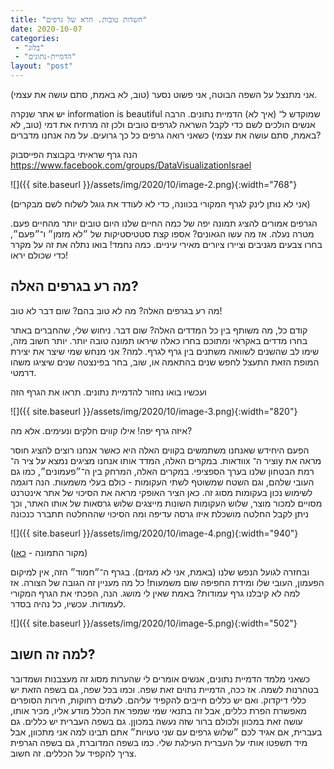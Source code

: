 ```yaml
---
title: "חשדות טובות. חרא של גרפים"
date: 2020-10-07
categories: 
 - "בלוג"
 - "הדמיית-נתונים"
layout: "post"
---
```


אני מתנצל על השפה הבוטה, אני פשוט נסער (טוב, לא באמת, סתם עושה את עצמי). 

יש אתר שנקרה information is beautiful שמוקדש ל־ (איך לא) הדמיית נתונים. הרבה אנשים הולכים לשם כדי לקבל השראה לגרפים טובים ולכן זה מרתיח את דמי (טוב, לא באמת, סתם עושה את עצמי) כשאני רואה גרפים כל כך גרועים. על מה אנחנו מדברים?

הנה גרף שראיתי בקבוצת הפייסבוק [<https://www.facebook.com/groups/DataVisualizationIsrael>](https://www.facebook.com/groups/DataVisualizationIsrael)

![]({{ site.baseurl }}/assets/img/2020/10/image-2.png){:width="768"}

(אני לא נותן לינק לגרף המקורי בכוונה, כדי לא לעודד את גוגל לשלוח לשם מבקרים)

הגרפים אמורים להציג תמונה יפה של כמה החיים שלנו היום טובים יותר מהחיים פעם. מטרה נעלה. אז מה עשו הגאונים? אספו קצת סטטיסטיקות של ״לא מזמן״ ו־״פעם״, בחרו צבעים מגניבים וציירו ציורים מאירי עיניים. כמה נחמד! בואו נתלה את זה על מקרר כדי שכולם יראו!

## מה רע בגרפים האלה?

מה רע בגרפים האלה? מה לא טוב בהם? שום דבר לא טוב!

קודם כל, מה משותף בין כל המדדים האלה? שום דבר. ניחוש שלי, שהחברים באתר בחרו מדדים באקראי ומתוכם בחרו כאלה שיראו תמונה טובה יותר. יותר חשוב מזה, שימו לב שהשנים לשוואה משתנים בין גרף לגרף. למה? אני מנחש שמי שיצר את יצירת המופת הזאת התעצל לחפש שנים בהתאמה או, שוב, בחר בפינצטה שנים שיציגו משהו דרמטי. 

ועכשיו בואו נחזור להדמיית נתונים. תראו את הגרף הזה

![]({{ site.baseurl }}/assets/img/2020/10/image-3.png){:width="820"}

איזה גרף יפה! אילו קווים חלקים ונעימים. אלא מה? 

הפעם היחידש שאנחנו משתמשים בקווים האלה היא כאשר אנחנו רוצים להציג חוסר וודאות. במקרים האלה, המדד אותו אנחנו מציגים נמצא על ציר ה־x וציר ה־y מראה את רמת הבטחון שלנו בערך הספציפי. במקרים האלה, המרחק בין ה־״פעמונים״, כמו גם העובי שלהם, וגם השטח שמשוטף לשתי העקומות - כולם בעלי משמעות. הנה דוגמה לשימוש נכון בעקומות מסוג זה. כאן הציר האופקי מראה את הסיכוי של אתר אינטרנט מסויים למכור מוצר, שלוש העקומות השונות מייצגים שלוש גרסאות של אותו האתר, וכך ניתן לקבל החלטה מושכלת איזו גרסה עדיפה ומה הסיכוי שההחלטה תתברר כנכונה

![]({{ site.baseurl }}/assets/img/2020/10/image-4.png){:width="940"}

(מקור התמונה - [כאן](https://vwo.com/why-us/technology/bayesian-statistics/))

ובחזרה לגועל הנפש שלנו (באמת, אני לא מגזים). בגרף ה־״חמוד״ הזה, אין למיקום הפעמון, העובי שלו ומידת החפיפה שום משמעות! כל מה מעניין זה הגובה של הצורה. אז למה לא קיבלנו גרף עמודות? באמת שאין לי מושג. הנה, הפכתי את הגרף המקורי לעמודות. עכשיו, כל נהיה בסדר.

![]({{ site.baseurl }}/assets/img/2020/10/image-5.png){:width="502"}

## למה זה חשוב?

כשאני מלמד הדמיית נתונים, אנשים אומרים לי שהערות מסוג זה מעצבנות ושמדובר בטהרנות לשמה. אז ככה, הדמיית נתוים זאת שפה. וכמו בכל שפה, גם בשפה הזאת יש כללי דיקדוק. ואם יש כללים חייבים להקפיד עליהם. לעתים רחוקות, חירות הסופרים מאפשרת הפרת כללים, אבל זה בתנאי שמי שמפר את הכלל מודע אליו, מכיר אותו, עושה זאת במכוון ולכולם ברור שזה נעשה במכוןן. גם בשפה העברית יש כללים. גם בעברית, אם אגיד לכם ״שלוש גרפים עם שני טעויות״ אתם תבינו למה אני מתכוון, אבל מיד תשפטו אותי על העברית העילגת שלי. כמו בשפה המדוברת, גם בשפה הגרפית צריך להקפיד על הכללים. זה חשוב.
